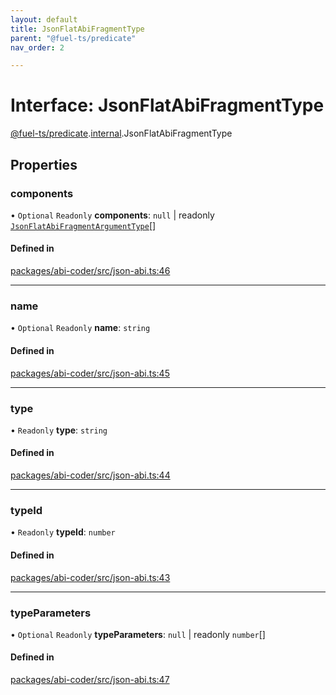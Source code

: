 ```yaml
---
layout: default
title: JsonFlatAbiFragmentType
parent: "@fuel-ts/predicate"
nav_order: 2

---
```


# Interface: JsonFlatAbiFragmentType

[@fuel-ts/predicate](../index.md).[internal](../namespaces/internal.md).JsonFlatAbiFragmentType

## Properties

### components

• `Optional` `Readonly` **components**: ``null`` \| readonly [`JsonFlatAbiFragmentArgumentType`](internal-JsonFlatAbiFragmentArgumentType.md)[]

#### Defined in

[packages/abi-coder/src/json-abi.ts:46](https://github.com/FuelLabs/fuels-ts/blob/master/packages/abi-coder/src/json-abi.ts#L46)

___

### name

• `Optional` `Readonly` **name**: `string`

#### Defined in

[packages/abi-coder/src/json-abi.ts:45](https://github.com/FuelLabs/fuels-ts/blob/master/packages/abi-coder/src/json-abi.ts#L45)

___

### type

• `Readonly` **type**: `string`

#### Defined in

[packages/abi-coder/src/json-abi.ts:44](https://github.com/FuelLabs/fuels-ts/blob/master/packages/abi-coder/src/json-abi.ts#L44)

___

### typeId

• `Readonly` **typeId**: `number`

#### Defined in

[packages/abi-coder/src/json-abi.ts:43](https://github.com/FuelLabs/fuels-ts/blob/master/packages/abi-coder/src/json-abi.ts#L43)

___

### typeParameters

• `Optional` `Readonly` **typeParameters**: ``null`` \| readonly `number`[]

#### Defined in

[packages/abi-coder/src/json-abi.ts:47](https://github.com/FuelLabs/fuels-ts/blob/master/packages/abi-coder/src/json-abi.ts#L47)
